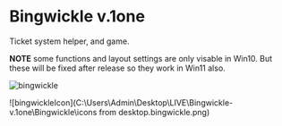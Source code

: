 # Bingwickle v.1one
 Ticket system helper, and game.

 **NOTE** some functions and layout settings are only visable in Win10. But these will be fixed after release so they work in Win11 also.

![bingwickle](https://github.com/onfootmoneydeveloper/Bingwickle-v.1one/assets/61995452/4b1c37a3-9d2a-432b-be52-b7fb0e7cfb97)

![bingwickleIcon](C:\Users\Admin\Desktop\LIVE\Bingwickle-v.1one\Bingwickle\icons from desktop.bingwickle.png)
